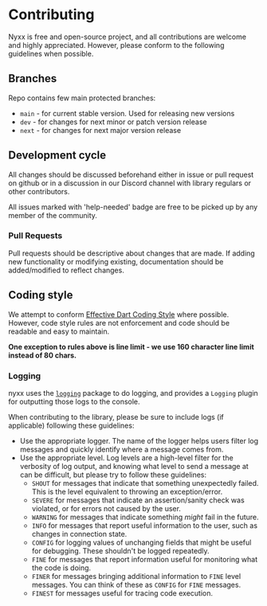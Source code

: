 # Contributing
Nyxx is free and open-source project, and all contributions are welcome and highly appreciated.
However, please conform to the following guidelines when possible.

## Branches

Repo contains few main protected branches:
- `main` - for current stable version. Used for releasing new versions
- `dev` - for changes for next minor or patch version release
- `next` - for changes for next major version release

## Development cycle

All changes should be discussed beforehand either in issue or pull request on github 
or in a discussion in our Discord channel with library regulars or other contributors.

All issues marked with 'help-needed' badge are free to be picked up by any member of the community. 

### Pull Requests

Pull requests should be descriptive about changes that are made. 
If adding new functionality or modifying existing, documentation should be added/modified to reflect changes.

## Coding style

We attempt to conform [Effective Dart Coding Style](https://dart.dev/guides/language/effective-dart/style) where possible.
However, code style rules are not enforcement and code should be readable and easy to maintain.

**One exception to rules above is line limit - we use 160 character line limit instead of 80 chars.**

### Logging
nyxx uses the [`logging`](https://pub.dev/packages/logging) package to do logging, and provides a `Logging` plugin for outputting those logs to the console.

When contributing to the library, please be sure to include logs (if applicable) following these guidelines:
- Use the appropriate logger. The name of the logger helps users filter log messages and quickly identify where a message comes from.
- Use the appropriate level. Log levels are a high-level filter for the verbosity of log output, and knowing what level to send a message at can be difficult, but please try to follow these guidelines:
    - `SHOUT` for messages that indicate that something unexpectedly failed. This is the level equivalent to throwing an exception/error.
    - `SEVERE` for messages that indicate an assertion/sanity check was violated, or for errors not caused by the user.
    - `WARNING` for messages that indicate something *might* fail in the future.
    - `INFO` for messages that report useful information to the user, such as changes in connection state.
    - `CONFIG` for logging values of unchanging fields that might be useful for debugging. These shouldn't be logged repeatedly.
    - `FINE` for messages that report information useful for monitoring what the code is doing.
    - `FINER` for messages bringing additional information to `FINE` level messages. You can think of these as `CONFIG` for `FINE` messages.
    - `FINEST` for messages useful for tracing code execution.
